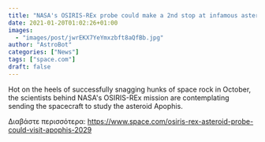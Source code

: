 ```yaml
---
title: "NASA's OSIRIS-REx probe could make a 2nd stop at infamous asteroid Apophis"
date: 2021-01-20T01:02:26+01:00
images:
  - "images/post/jwrEKX7YeYmxzbft8aQfBb.jpg"
author: "AstroBot"
categories: ["News"]
tags: ["space.com"]
draft: false
---
```


Hot on the heels of successfully snagging hunks of space rock in October, the scientists behind NASA's OSIRIS-REx mission are contemplating sending the spacecraft to study the asteroid Apophis. 

Διαβάστε περισσότερα: https://www.space.com/osiris-rex-asteroid-probe-could-visit-apophis-2029
